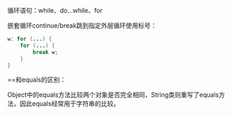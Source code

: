 
循环语句：while、do...while、for

嵌套循环continue/break跳到指定外层循环使用标号：

``` java
w: for (...) {
    for (...) {
        break w;
    }
}
```

==和equals的区别：

Object中的equals方法比较两个对象是否完全相同，String类则重写了equals方法，因此equals经常用于字符串的比较。
